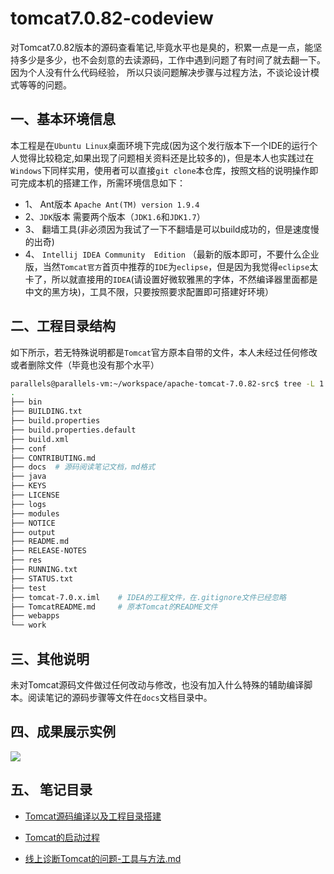 # tomcat7.0.82-codeview
对Tomcat7.0.82版本的源码查看笔记,毕竟水平也是臭的，积累一点是一点，能坚持多少是多少，也不会刻意的去读源码，工作中遇到问题了有时间了就去翻一下。因为个人没有什么代码经验，
所以只谈问题解决步骤与过程方法，不谈论设计模式等等的问题。



##  一、基本环境信息

本工程是在`Ubuntu Linux`桌面环境下完成(因为这个发行版本下一个IDE的运行个人觉得比较稳定,如果出现了问题相关资料还是比较多的)，但是本人也实践过在`Windows`下同样实用，使用者可以直接`git clone`本仓库，按照文档的说明操作即可完成本机的搭建工作，所需环境信息如下：

- 1、 Ant版本 `Apache Ant(TM) version 1.9.4`
- 2、`JDK`版本 需要两个版本（`JDK1.6`和`JDK1.7`）
- 3、 翻墙工具(非必须因为我试了一下不翻墙是可以build成功的，但是速度慢的出奇)
- 4、 `Intellij IDEA Community  Edition` （最新的版本即可，不要什么企业版，当然`Tomcat官方`首页中推荐的`IDE`为`eclipse`，但是因为我觉得`eclipse`太卡了，所以就直接用的`IDEA`(请设置好微软雅黑的字体，不然编译器里面都是中文的黑方块)，工具不限，只要按照要求配置即可搭建好环境）


## 二、工程目录结构

如下所示，若无特殊说明都是`Tomcat`官方原本自带的文件，本人未经过任何修改或者删除文件（毕竟也没有那个水平）


```bash
parallels@parallels-vm:~/workspace/apache-tomcat-7.0.82-src$ tree -L 1
.
├── bin
├── BUILDING.txt
├── build.properties
├── build.properties.default
├── build.xml
├── conf
├── CONTRIBUTING.md
├── docs  # 源码阅读笔记文档，md格式
├── java
├── KEYS
├── LICENSE
├── logs
├── modules
├── NOTICE
├── output
├── README.md
├── RELEASE-NOTES
├── res
├── RUNNING.txt
├── STATUS.txt
├── test
├── tomcat-7.0.x.iml    # IDEA的工程文件，在.gitignore文件已经忽略
├── TomcatREADME.md     # 原本Tomcat的README文件
├── webapps
└── work

```

## 三、其他说明

未对Tomcat源码文件做过任何改动与修改，也没有加入什么特殊的辅助编译脚本。阅读笔记的源码步骤等文件在`docs`文档目录中。



## 四、成果展示实例

![](https://github.com/liuwenru/tomcat7.0.82-codeview/blob/master/docs/images/buildsuccess.png)



## 五、 笔记目录

- [Tomcat源码编译以及工程目录搭建](https://github.com/liuwenru/tomcat7.0.82-codeview/blob/master/docs/%E5%B7%A5%E7%A8%8B%E7%9B%AE%E5%BD%95%E7%BC%96%E8%AF%91%E4%B8%8E%E6%90%AD%E5%BB%BA.md)

- [Tomcat的启动过程](https://github.com/liuwenru/tomcat7.0.82-codeview/blob/master/docs/Tomcat%E7%9A%84%E5%90%AF%E5%8A%A8%E8%BF%87%E7%A8%8B.md)

- [线上诊断Tomcat的问题-工具与方法.md](https://github.com/liuwenru/tomcat7.0.82-codeview/blob/master/docs/线上诊断Tomcat的问题-工具与方法.md)




